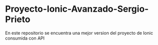 # Proyecto-Ionic-Avanzado-Sergio-Prieto
 En este repositorio se encuentra una mejor version del proyecto de Ionic consumida con API
